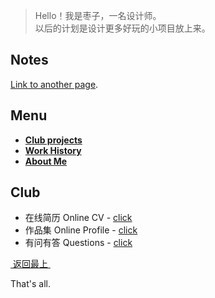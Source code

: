 > Hello！我是枣子，一名设计师。  
> 以后的计划是设计更多好玩的小项目放上来。

## Notes
[Link to another page](another-page).

## Menu
- [**Club projects**][1]
- [**Work History**][2]
- [**About Me**][3] 

## Club
- 在线简历 Online CV - [click][4]
- 作品集 Online Profile - [click][5]
- 有问有答 Questions - [click][6]
  

[ 返回最上 ][7]

  
That's all.

[1]:	#club
[2]:	#work
[3]:	about
[4]:	https://dosthcool.github.io/cho-moon.html
[5]:	https://dosthcool.github.io
[6]:	https://dosthcool.github.io/questions.html
[7]:	#menu
